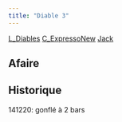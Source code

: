 ```yaml
---
title: "Diable 3"
---
```


[L_Diables](notes/equipements/L_Diables.md) [C_ExpressoNew](notes/equipements/consommables/C_ExpressoNew.md) [Jack](notes/equipements/vehicules/Jack.md)
## Afaire 

## Historique
141220: gonflé à 2 bars

